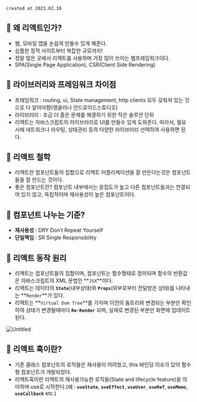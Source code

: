 `created at 2023.02.10`

## 🎃 **왜 리액트인가?**

- 웹, 모바일 앱을 손쉽게 만들수 있게 해준다.
- 심플한 정적 사이트부터 복잡한 규모까지!
- 정말 많은 곳에서 리액트를 사용하며 가장 많이 쓰이는 웹프레임워크이다.
- SPA(Single Page Application), CSR(Client Side Rendering)

## 🎃 라이브러리와 프레임워크 차이점

- 프레임워크 : routing, ui, State management, http clients 모두 갖춰져 있는 것으로 다 알아야함(앵귤러나 안드로이드스튜디오)
- 라이브러리 : 조금 더 좁은 문제를 해결하기 위한 작은 솔루션 단위
- 리액트는 자바스크립트의 라이브러리로 UI를 만들수 있게 도와준다. 따라서, 필요 시에 네트워크나 라우팅, 상태관리 등의 다양한 라이브러리 선택하여 사용하면 된다.

## 🎃 리액트 철학

- 리액트란 컴포넌트들의 집합으로 리액트 어플리케이션을 잘 만든다는것은 컴포넌트들을 잘 만드는 것이다.
- 좋은 컴포넌트란? 컴포넌트 내부에서는 응집도가 높고 다른 컴포넌트들과는 연결되어 있지 않고, 독립적이며 재사용성이 높은 컴포넌트이다.

## 🎃 컴포넌트 나누는 기준?

- **재사용성** : DRY Don’t Repeat Yourself
- **단일책임** : SR Single Responsibility

## 🎃 리액트 동작 원리

- 리액트는 컴포넌트들의 집합이며, 컴포넌트는 함수형태로 정의되며 함수의 반환값은 자바스크립트의 XML 문법인 **`JSX`**이다.
- 리액트는 데이터의 **`State`**(내부상태)와 **`Props`**(외부로부터 전달받은 상태)를 나타내는 **`Render`**가 있다.
- 리액트는 **`Virtual Dom Tree`**를 가지며 이전의 돔트리와 변경되는 부분만 확인하여 상태가 변경될때마다 **`Re-Render`** 되며, 실제로 변경된 부분만 화면에 업데이트 된다.

![Untitled](https://s3-us-west-2.amazonaws.com/secure.notion-static.com/bcd17b76-e954-4176-aaae-7a3a518fc111/Untitled.png)

## 🎃 리액트 훅이란?

- 기존 클래스 컴포넌트의 로직들은 재사용이 어려웠고, this 바인딩 이슈가 있어 함수형 컴포넌트가 개발되었다.
- 리액트훅이란 리액트의 재사용가능한 로직들(State and lifecycle feature)을 의미하며 use로 시작한다.(예 : **`useState`**, **`useEffect`**, **`useUser`**, **`useRef`**, **`useMemo`**, **`useCallback`** etc.)
